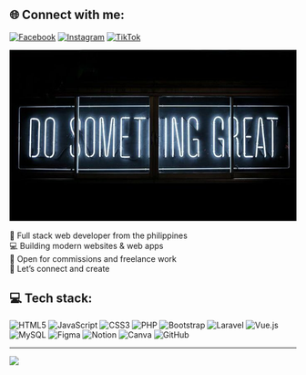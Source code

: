 ## 🌐 Connect with me:
[![Facebook](https://img.shields.io/badge/Facebook-1877F2?style=for-the-badge&logo=Facebook&logoColor=white)](https://www.facebook.com/profile.php?id=61569932221711) 
[![Instagram](https://img.shields.io/badge/Instagram-E4405F?style=for-the-badge&logo=Instagram&logoColor=white)](https://www.instagram.com/jovenmclt/)
[![TikTok](https://img.shields.io/badge/TikTok-000000?style=for-the-badge&logo=TikTok&logoColor=white)](https://www.tiktok.com/@jovenmc)


<img src="do something great.jpg" alt="Luffy Gear 5 Banner" style="width: 100%; height: 300px; object-fit: cover;">

📍 Full stack web developer from the philippines   
💻 Building modern websites & web apps  
💼 Open for commissions and freelance work  
🚀 Let’s connect and create  
 
## 💻 Tech stack:
![HTML5](https://img.shields.io/badge/HTML5-E34F26?style=for-the-badge&logo=html5&logoColor=white) 
![JavaScript](https://img.shields.io/badge/JavaScript-F7DF1E?style=for-the-badge&logo=javascript&logoColor=black) 
![CSS3](https://img.shields.io/badge/CSS3-1572B6?style=for-the-badge&logo=css3&logoColor=white) 
![PHP](https://img.shields.io/badge/PHP-777BB4?style=for-the-badge&logo=php&logoColor=white) 
![Bootstrap](https://img.shields.io/badge/Bootstrap-8511FA?style=for-the-badge&logo=bootstrap&logoColor=white) 
![Laravel](https://img.shields.io/badge/Laravel-FF2D20?style=for-the-badge&logo=laravel&logoColor=white) 
![Vue.js](https://img.shields.io/badge/Vue.js-35495E?style=for-the-badge&logo=vuedotjs&logoColor=4FC08D) 
![MySQL](https://img.shields.io/badge/MySQL-4479A1?style=for-the-badge&logo=mysql&logoColor=white) 
![Figma](https://img.shields.io/badge/Figma-F24E1E?style=for-the-badge&logo=figma&logoColor=white) 
![Notion](https://img.shields.io/badge/Notion-000000?style=for-the-badge&logo=notion&logoColor=white)
![Canva](https://img.shields.io/badge/Canva-00C4CC?style=for-the-badge&logo=canva&logoColor=white) 
![GitHub](https://img.shields.io/badge/GitHub-121011?style=for-the-badge&logo=github&logoColor=white) 


---
[![](https://visitcount.itsvg.in/api?id=jovenmiclatt&icon=0&color=0)](https://visitcount.itsvg.in)

<!-- Proudly created with GPRM ( https://gprm.itsvg.in ) -->
